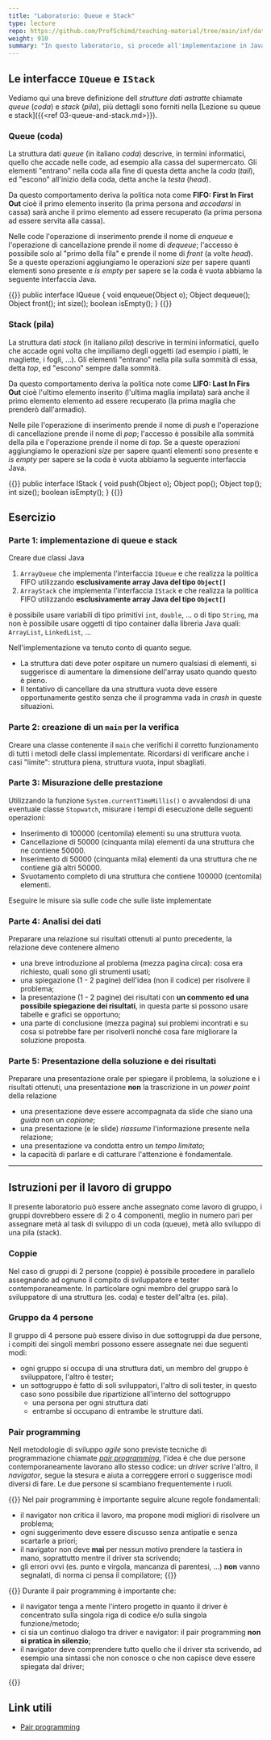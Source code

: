 ```yaml
---
title: "Laboratorio: Queue e Stack"
type: lecture
repo: https://github.com/ProfSchimd/teaching-material/tree/main/inf/datastructure/queue-and-stack
weight: 910
summary: "In questo laboratorio, si procede all'implementazione in Java delle interfacce per queue (code) e stack (liste)."
---
```


## Le interfacce `IQueue` e `IStack`
Vediamo qui una breve definizione dell *strutture dati astratte* chiamate *queue* (*coda*)
e *stack* (*pila*), più dettagli sono forniti nella [Lezione su queue e stack]({{<ref 03-queue-and-stack.md>}}).

### Queue (coda)
La struttura dati *queue* (in italiano *coda*) descrive, in termini informatici, quello che
accade nelle code, ad esempio alla cassa del supermercato. Gli elementi "entrano" nella
coda alla fine di questa detta anche la *coda* (*tail*), ed "escono" all'inizio della coda,
detta anche la *testa* (*head*).

Da questo comportamento deriva la politica nota come **FIFO: First In First Out** cioè il
primo elemento inserito (la prima persona and *accodarsi* in cassa) sarà anche il primo
elemento ad essere recuperato (la prima persona ad essere servita alla cassa).

Nelle code l'operazione di inserimento prende il nome di *enqueue* e l'operazione di cancellazione
prende il nome di *dequeue*; l'accesso è possibile solo al "primo della fila" e prende il nome
di *front* (a volte *head*). Se a queste operazioni aggiungiamo le operazioni *size* per sapere
quanti elementi sono presente e *is empty* per sapere se la coda è vuota abbiamo la seguente
interfaccia Java.

{{<highlight java>}}
public interface IQueue {
    void enqueue(Object o);
    Object dequeue();
    Object front();
    int size();
    boolean isEmpty();
}
{{</highlight>}}

### Stack (pila)
La struttura dati *stack* (in italiano *pila*) descrive in termini informatici, quello
che accade ogni volta che impiliamo degli oggetti (ad esempio i piatti, le magliette,
i fogli, ...). Gli elementi "entrano" nella pila sulla sommità di essa, detta *top*, ed
"escono" sempre dalla sommità.

Da questo comportamento deriva la politica note come **LIFO: Last In Firs Out** cioè
l'ultimo elemento inserito (l'ultima maglia impilata) sarà anche il primo elemento elemento
ad essere recuperato (la prima maglia che prenderò dall'armadio).

Nelle pile l'operazione di inserimento prende il nome di *push* e l'operazione di cancellazione
prende il nome di *pop*; l'accesso è possibile alla sommità della pila e l'operazione prende
il nome di *top*. Se a queste operazioni aggiungiamo le operazioni *size* per sapere
quanti elementi sono presente e *is empty* per sapere se la coda è vuota abbiamo la seguente
interfaccia Java.

{{<highlight java>}}
public interface IStack {
    void push(Object o);
    Object pop();
    Object top();
    int size();
    boolean isEmpty();
}
{{</highlight>}}

## Esercizio

### Parte 1: implementazione di queue e stack
Creare due classi Java

1. `ArrayQueue` che implementa l'interfaccia `IQueue` e che realizza la politica FIFO
utilizzando **esclusivamente array Java del tipo `Object[]`**
2. `ArrayStack` che implementa l'interfaccia `IStack` e che realizza la politica FIFO
utilizzando **esclusivamente array Java del tipo `Object[]`**

è possibile usare variabili di tipo primitivi `int`, `double`, ... o di tipo `String`,
ma non è possibile usare oggetti di tipo container dalla libreria Java quali: `ArrayList`,
`LinkedList`, ...

Nell'implementazione va tenuto conto di quanto segue.
* La struttura dati deve poter ospitare un numero qualsiasi di elementi, si suggerisce
di aumentare la dimensione dell'array usato quando questo è pieno.
* Il tentativo di cancellare da una struttura vuota deve essere opportunamente gestito
senza che il programma vada in *crash* in queste situazioni.

### Parte 2: creazione di un `main` per la verifica
Creare una classe contenente il `main` che verifichi il corretto funzionamento di tutti
i metodi delle classi implementate. Ricordarsi di verificare anche i casi "limite":
struttura piena, struttura vuota, input sbagliati.

### Parte 3: Misurazione delle prestazione
Utilizzando la funzione `System.currentTimeMillis()` o avvalendosi di una eventuale
classe `Stopwatch`, misurare i tempi di esecuzione delle seguenti operazioni:

* Inserimento di 100000 (centomila) elementi su una struttura vuota.
* Cancellazione di 50000 (cinquanta mila) elementi da una struttura che ne contiene 50000.
* Inserimento di 50000 (cinquanta mila) elementi da una struttura che ne contiene già altri 50000.
* Svuotamento completo di una struttura che contiene 100000 (centomila) elementi.

Eseguire le misure sia sulle code che sulle liste implementate

### Parte 4: Analisi dei dati
Preparare una relazione sui risultati ottenuti al punto precedente, la relazione deve
contenere almeno

* una breve introduzione al problema (mezza pagina circa): cosa era richiesto, quali sono
gli strumenti usati;
* una spiegazione (1 - 2 pagine) dell'idea (non il codice) per risolvere il problema;
* la presentazione (1 - 2 pagine) dei risultati con **un commento ed una possibile spiegazione
dei risultati**, in questa parte si possono usare tabelle e grafici se opportuno;
* una parte di conclusione (mezza pagina) sui problemi incontrati e su cosa si potrebbe fare per
risolverli nonché cosa fare migliorare la soluzione proposta.

### Parte 5: Presentazione della soluzione e dei risultati
Preparare una presentazione orale per spiegare il problema, la soluzione e i risultati
ottenuti, una presentazione **non** la trascrizione in un *power point* della relazione

* una presentazione deve essere accompagnata da slide che siano una *guida* non un *copione*;
* una presentazione (e le slide) *riassume* l'informazione presente nella relazione;
* una presentazione va condotta entro un *tempo limitato*;
* la capacità di parlare e di catturare l'attenzione è fondamentale.

---


## Istruzioni per il lavoro di gruppo
Il presente laboratorio può essere anche assegnato come lavoro di gruppo, i gruppi
dovrebbero essere di 2 o 4 componenti, meglio in numero pari per assegnare metà al
task di sviluppo di un coda (queue), metà allo sviluppo di una pila (stack).

### Coppie
Nel caso di gruppi di 2 persone (coppie) è possibile procedere in parallelo assegnando
ad ognuno il compito di sviluppatore e tester contemporaneamente. In particolare ogni
membro del gruppo sarà lo sviluppatore di una struttura (es. coda) e tester dell'altra
(es. pila).

### Gruppo da 4 persone
Il gruppo di 4 persone può essere diviso in due sottogruppi da due persone, i compiti
dei singoli membri possono essere assegnate nei due seguenti modi:
* ogni gruppo si occupa di una struttura dati, un membro del gruppo è sviluppatore,
l'altro è tester;
* un sottogruppo è fatto di soli sviluppatori, l'altro di soli tester, in questo caso sono
possibile due ripartizione all'interno del sottogruppo
    * una persona per ogni struttura dati
    * entrambe si occupano di entrambe le strutture dati.

### Pair programming
Nell metodologie di sviluppo *agile* sono previste tecniche di programmazione chiamate
[*pair programming*](1), l'idea è che due persone contemporaneamente lavorano allo stesso
codice: un *driver* scrive l'altro, il *navigator*, segue la stesura e aiuta a correggere errori o suggerisce modi diversi di fare. Le due persone si scambiano frequentemente i ruoli.

{{<attention>}}
Nel pair programming è importante seguire alcune regole fondamentali:
* il navigator non critica il lavoro, ma propone modi migliori di risolvere un
problema;
* ogni suggerimento deve essere discusso senza antipatie e senza scartarle a priori;
* il navigator non deve **mai** per nessun motivo prendere la tastiera in mano,
soprattutto mentre il driver sta scrivendo;
* gli errori ovvi (es. punto e virgola, mancanza di parentesi, ...) **non** vanno segnalati,
di norma ci pensa il compilatore;
{{</attention>}}

{{<observe>}}
Durante il pair programming è importante che:
* il navigator tenga a mente l'intero progetto in quanto il driver è concentrato sulla
singola riga di codice e/o sulla singola funzione/metodo;
* ci sia un continuo dialogo tra driver e navigator: il pair programming **non si pratica
in silenzio**;
* il navigator deve comprendere tutto quello che il driver sta scrivendo, ad esempio una
sintassi che non conosce o che non capisce deve essere spiegata dal driver;

{{</observe>}}

## Link utili
* [Pair programming][1]

[1]: https://en.wikipedia.org/wiki/Pair_programming
